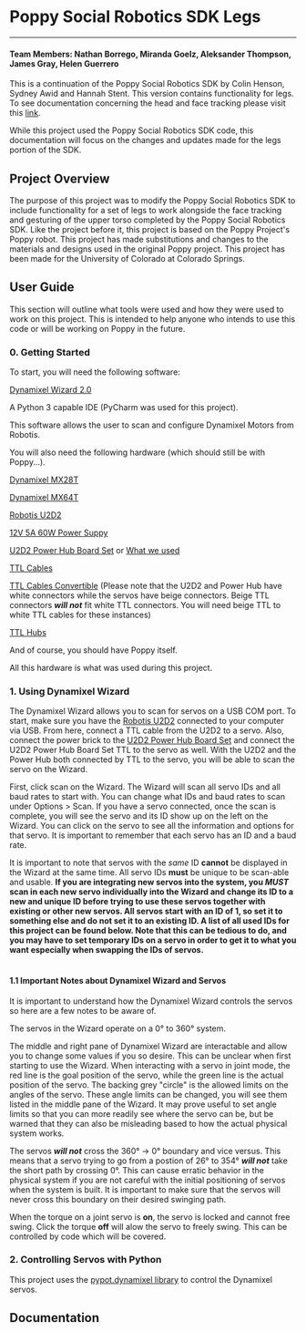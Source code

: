 # Poppy Social Robotics SDK Legs
___
#### Team Members: Nathan Borrego, Miranda Goelz, Aleksander Thompson, James Gray, Helen Guerrero 
This is a continuation of the Poppy Social Robotics SDK by Colin Henson, Sydney Awid and Hannah Stent. This version contains functionality for legs. To see documentation concerning the head and face tracking please visit this [link](https://github.com/chenson399/poppy-sdk).
<br/>

While this project used the Poppy Social Robotics SDK code, this documentation will focus on the changes and updates made for the legs portion of the SDK.

## Project Overview
The purpose of this project was to modify the Poppy Social Robotics SDK to include functionality for a set of legs to work alongside the face tracking and gesturing of the upper torso completed by the Poppy Social Robotics SDK. Like the project before it, this project is based on the Poppy Project's Poppy robot. This project has made substitutions and changes to the materials and designs used in the original Poppy project. This project has been made for the University of Colorado at Colorado Springs.

## User Guide
This section will outline what tools were used and how they were used to work on this project. This is intended to help anyone who intends to use this code or will be working on Poppy in the future. 
### 0. Getting Started
To start, you will need the following software:<br/>

[Dynamixel Wizard 2.0](https://emanual.robotis.com/docs/en/software/dynamixel/dynamixel_wizard2/)

A Python 3 capable IDE (PyCharm was used for this project).

This software allows the user to scan and configure Dynamixel Motors from Robotis.

You will also need the following hardware (which should still be with Poppy...).

[Dynamixel MX28T]()

[Dynamixel MX64T]()

[Robotis U2D2](https://www.robotis.us/u2d2/)

[12V 5A 60W Power Suppy](https://www.robotis.us/smps-12v-5a-ps-10-us-110v/)

[U2D2 Power Hub Board Set](https://www.robotis.us/u2d2-power-hub-board-set/) or [What we used]()

[TTL Cables](https://www.robotis.us/robot-cable-xl320-convertible-130mm-10pcs/) 

[TTL Cables Convertible](https://www.robotis.us/robot-cable-x3p-180mm-convertible-10pcs/) (Please note that the U2D2 and Power Hub have white connectors while the servos have beige connectors. Beige TTL connectors ***will not*** fit white TTL connectors. You will need beige TTL to white TTL cables for these instances)

[TTL Hubs](https://www.robotis.us/3p-extension-pcb/)

And of course, you should have Poppy itself.

All this hardware is what was used during this project.

### 1. Using Dynamixel Wizard
The Dynamixel Wizard allows you to scan for servos on a USB COM port. To start, make sure you have the [Robotis U2D2](https://www.robotis.us/u2d2/) connected to your computer via USB. From here, connect a TTL cable from the U2D2 to a servo. Also, connect the power brick to the [U2D2 Power Hub Board Set](https://www.robotis.us/u2d2-power-hub-board-set/) and connect the U2D2 Power Hub Board Set TTL to the servo as well. With the U2D2 and the Power Hub both connected by TTL to the servo, you will be able to scan the servo on the Wizard.

First, click scan on the Wizard. The Wizard will scan all servo IDs and all baud rates to start with. You can change what IDs and baud rates to scan under Options > Scan. If you have a servo connected, once the scan is complete, you will see the servo and its ID show up on the left on the Wizard. You can click on the servo to see all the information and options for that servo. It is important to remember that each servo has an ID and a baud rate.

It is important to note that servos with the *same* ID **cannot** be displayed in the Wizard at the same time. All servo IDs **must** be unique to be scan-able and usable. **If you are integrating new servos into the system, you *MUST* scan in each new servo individually into the Wizard and change its ID to a new and unique ID before trying to use these servos together with existing or other new servos. All servos start with an ID of 1, so set it to something else and do not set it to an existing ID. A list of all used IDs for this project can be found below. Note that this can be tedious to do, and you may have to set temporary IDs on a servo in order to get it to what you want especially when swapping the IDs of servos.**
<br/><br/>
#### 1.1 Important Notes about Dynamixel Wizard and Servos
It is important to understand how the Dynamixel Wizard controls the servos so here are a few notes to be aware of. 

The servos in the Wizard operate on a 0&deg; to 360&deg; system. 

The middle and right pane of Dynamixel Wizard are interactable and allow you to change some values if you so desire. This can be unclear when first starting to use the Wizard. When interacting with a servo in joint mode, the red line is the goal position of the servo, while the green line is the actual position of the servo. The backing grey "circle" is the allowed limits on the angles of the servo. These angle limits can be changed, you will see them listed in the middle pane of the Wizard. It may prove useful to set angle limits so that you can more readily see where the servo can be, but be warned that they can also be misleading based to how the actual physical system works.

The servos ***will not*** cross the 360&deg; -> 0&deg; boundary and vice versus. This means that a servo trying to go from a postion of 26&deg; to 354&deg; ***will not*** take the short path by crossing 0&deg;. This can cause erratic behavior in the physical system if you are not careful with the initial positioning of servos when the system is built. It is important to make sure that the servos will never cross this boundary on their desired swinging path.

When the torque on a joint servo is **on**, the servo is locked and cannot free swing. Click the torque **off** will alow the servo to freely swing. This can be controlled by code which will be covered.

### 2. Controlling Servos with Python
This project uses the [pypot.dynamixel library](https://github.com/poppy-project/pypot) to control the Dynamixel servos. 


## Documentation


